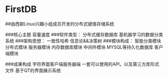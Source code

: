 # FirstDB  
##由西邮Linux兴趣小组成员开发的分布式键值存储系统

###核心主题
        容量速度
###软件类型：
        分布式缓存数据库
        基机器学习的数据分类系统
###架构思想：
        一致性哈希
        信息论&&决策树
###模块构成：
        智能分类模块
        分布式模块
        服务器模块
        内存数据库模块
        中间件模块
        MYSQL等持久化数据库
        客户端模块
        
###成果构成
        字符界面客户端服务器端
        一套可以使用的API，以及第三方库形式文件
        基于QT的界面展示系统
        
        
